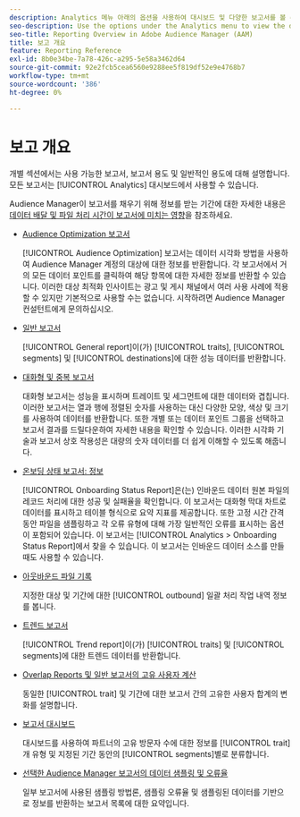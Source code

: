 ```yaml
---
description: Analytics 메뉴 아래의 옵션을 사용하여 대시보드 및 다양한 보고서를 볼 수 있습니다.
seo-description: Use the options under the Analytics menu to view the dashboard and various reports in Adobe Audience Manager (AAM).
seo-title: Reporting Overview in Adobe Audience Manager (AAM)
title: 보고 개요
feature: Reporting Reference
exl-id: 8b0e34be-7a78-426c-a295-5e58a3462d64
source-git-commit: 92e2fcb5cea6560e9288ee5f819df52e9e4768b7
workflow-type: tm+mt
source-wordcount: '386'
ht-degree: 0%

---
```


# 보고 개요

개별 섹션에서는 사용 가능한 보고서, 보고서 용도 및 일반적인 용도에 대해 설명합니다. 모든 보고서는 [!UICONTROL Analytics] 대시보드에서 사용할 수 있습니다.

Audience Manager이 보고서를 채우기 위해 정보를 받는 기간에 대한 자세한 내용은 [데이터 배달 및 파일 처리 시간이 보고서에 미치는 영향](/help/using/reference/reporting-file-transfer-timeframe.md)을 참조하세요.

* [Audience Optimization 보고서](/help/using/reporting/audience-optimization-reports/audience-optimization-reports.md)

  [!UICONTROL Audience Optimization] 보고서는 데이터 시각화 방법을 사용하여 Audience Manager 계정의 대상에 대한 정보를 반환합니다. 각 보고서에서 거의 모든 데이터 포인트를 클릭하여 해당 항목에 대한 자세한 정보를 반환할 수 있습니다. 이러한 대상 최적화 인사이트는 광고 및 게시 채널에서 여러 사용 사례에 적용할 수 있지만 기본적으로 사용할 수는 없습니다. 시작하려면 Audience Manager 컨설턴트에게 문의하십시오.

* [일반 보고서](/help/using/reporting/general-reports.md)

  [!UICONTROL General report]이(가) [!UICONTROL traits], [!UICONTROL segments] 및 [!UICONTROL destinations]에 대한 성능 데이터를 반환합니다.

* [대화형 및 중복 보고서](/help/using/reporting/dynamic-reports/dynamic-reports.md)

  대화형 보고서는 성능을 표시하며 트레이트 및 세그먼트에 대한 데이터와 겹칩니다. 이러한 보고서는 열과 행에 정렬된 숫자를 사용하는 대신 다양한 모양, 색상 및 크기를 사용하여 데이터를 반환합니다. 또한 개별 또는 데이터 포인트 그룹을 선택하고 보고서 결과를 드릴다운하여 자세한 내용을 확인할 수 있습니다. 이러한 시각화 기술과 보고서 상호 작용성은 대량의 숫자 데이터를 더 쉽게 이해할 수 있도록 해줍니다.

* [온보딩 상태 보고서: 정보](/help/using/reporting/onboarding-status-report.md)

  [!UICONTROL Onboarding Status Report]은(는) 인바운드 데이터 원본 파일의 레코드 처리에 대한 성공 및 실패율을 확인합니다. 이 보고서는 대화형 막대 차트로 데이터를 표시하고 테이블 형식으로 요약 지표를 제공합니다. 또한 고정 시간 간격 동안 파일을 샘플링하고 각 오류 유형에 대해 가장 일반적인 오류를 표시하는 옵션이 포함되어 있습니다. 이 보고서는 [!UICONTROL Analytics > Onboarding Status Report]에서 찾을 수 있습니다. 이 보고서는 인바운드 데이터 소스를 만들 때도 사용할 수 있습니다.

* [아웃바운드 파일 기록](/help/using/reporting/outbound-history-report.md)

  지정한 대상 및 기간에 대한 [!UICONTROL outbound] 일괄 처리 작업 내역 정보를 봅니다.

* [트렌드 보고서](/help/using/reporting/trend-reports.md)

  [!UICONTROL Trend report]이(가) [!UICONTROL traits] 및 [!UICONTROL segments]에 대한 트렌드 데이터를 반환합니다.

* [Overlap Reports 및 일반 보고서의 고유 사용자 계산](/help/using/reporting/unique-user-counts.md)

  동일한 [!UICONTROL trait] 및 기간에 대한 보고서 간의 고유한 사용자 합계의 변화를 설명합니다.

* [보고서 대시보드](/help/using/reporting/trend-reports.md)

  대시보드를 사용하여 파트너의 고유 방문자 수에 대한 정보를 [!UICONTROL trait]개 유형 및 지정된 기간 동안의 [!UICONTROL segments]별로 분류합니다.

* [선택한 Audience Manager 보고서의 데이터 샘플링 및 오류율](/help/using/reporting/report-sampling.md)

  일부 보고서에 사용된 샘플링 방법론, 샘플링 오류율 및 샘플링된 데이터를 기반으로 정보를 반환하는 보고서 목록에 대한 요약입니다.
